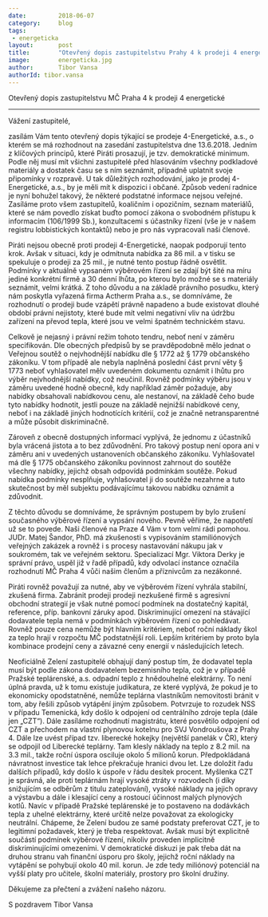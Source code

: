 ```yaml
---
date:         2018-06-07
category:     blog
tags:         
 - energeticka
layout:       post
title:        "Otevřený dopis zastupitelstvu Prahy 4 k prodeji 4 energetické" 
image:        energeticka.jpg
author:       Tibor Vansa
authorId: tibor.vansa
---
```


Otevřený dopis zastupitelstvu MČ Praha 4 k prodeji 4 energetické

----

Vážení zastupitelé, 

zasílám Vám tento otevřený dopis týkající se prodeje 4-Energetické, a.s., o kterém se má rozhodnout na zasedání zastupitelstva dne 13.6.2018. Jedním z klíčových principů, které Piráti prosazují, je tzv. demokratické minimum. Podle něj musí mít všichni zastupitelé před hlasováním všechny podkladové materiály a dostatek času se s ním seznámit, případně uplatnit svoje připomínky v rozpravě. U tak důležitých rozhodování, jako je prodej 4-Energetické, a.s., by je měli mít k dispozici i občané. Způsob vedení radnice je nyní bohužel takový, že některé podstatné informace nejsou veřejné. Zasíláme proto všem zastupitelů, koaličním i opozičním, seznam materiálů, které se nám povedlo získat buďto pomocí zákona o svobodném přístupu k informacím (106/1999 Sb.), konzultacemi s účastníky řízení (vše je v našem registru lobbistických kontaktů) nebo je pro nás vypracovali naši členové. 

Piráti nejsou obecně proti prodeji 4-Energetické, naopak podporují tento krok. Avšak v situaci, kdy je odmítnuta nabídka za 86 mil. a v tisku se spekuluje o prodeji za 25 mil., je nutné tento postup řádně osvětlit. Podmínky v aktuálně vypsaném výběrovém řízení se zdají být šité na míru jediné konkrétní firmě a 30 denní lhůta, po kterou bylo možné se s materiály seznámit, velmi krátká. Z toho důvodu a na základě právního posudku, který nám poskytla vyřazená firma Actherm Praha a.s., se domníváme, že rozhodnutí o prodeji bude vzápětí právně napadeno a bude existovat dlouhé období právní nejistoty, které bude mít velmi negativní vliv na údržbu zařízení na převod tepla, které jsou ve velmi špatném technickém stavu. 

Celkově je nejasný i právní režim tohoto tendru, neboť není v záměru specifikován.  Dle obecných předpisů by se pravděpodobně mělo jednat o Veřejnou soutěž o nejvhodnější nabídku dle § 1772 až § 1779 občanského zákoníku. V tom případě ale nebyla naplněná   poslední část první věty § 1773 neboť vyhlašovatel mělv uvedeném  dokumentu oznámit i lhůtu pro výběr nejvhodnější nabídky, což neučinil. Rovněž podmínky výběru jsou v záměru uvedené hodně obecně, kdy například záměr požaduje, aby nabídky obsahovali nabídkovou cenu, ale nestanoví, na základě čeho bude tyto nabídky hodnotit, jestli pouze na základě nejnižší nabídkové ceny, neboť i na základě jiných hodnotících kritérií, což je značně netransparentné a může působit diskriminačně. 

Zároveň z obecně dostupných informací vyplývá, že jednomu z účastníků byla vrácená jistota a to bez zdůvodnění. Pro takový postup není opora ani v záměru ani v uvedených ustanoveních občanského zákoníku. Vyhlašovatel má  dle § 1775 občanského zákoníku povinnost zahrnout do soutěže všechny nabídky, jejichž obsah odpovídá podmínkám soutěže. Pokud nabídka podmínky nesplňuje, vyhlašovatel ji do soutěže nezahrne a tuto skutečnost by měl subjektu podávajícímu takovou nabídku oznámit a zdůvodnit. 

Z těchto důvodu se domníváme, že správným postupem by bylo zrušení současného výběrové řízení a vypsání nového. Pevně věříme, že napotřetí už se to povede. Naši členové na Praze 4 Vám v tom velmi rádi pomohou. JUDr. Matej Šandor, PhD. má zkušenosti s vypisováním stamiliónových veřejných zakázek a rovněž i s procesy nastavování nákupu jak v soukromém, tak ve veřejném sektoru. Specializací Mgr. Viktora Derky je správní právo, uspěl již v řadě případů, kdy odvolací instance označila rozhodnutí MČ Praha 4 vůči našim členům a příznivcům za nezákonné. 

Piráti rovněž považují za nutné, aby ve výběrovém řízení vyhrála stabilní, zkušená firma. Zabránit prodeji prodeji nezkušené firmě s agresivní obchodní strategií je však nutné pomocí podmínek na dostatečný kapitál, reference,  příp. bankovní záruky apod. Diskriminující omezení na stávající dodavatele tepla nemá v podmínkách výběrovém řízení co pohledávat. Rovněž pouze cena nemůže být hlavním kritériem, neboť roční náklady škol za teplo hrají v rozpočtu MČ podstatnější roli. Lepším kritériem by proto byla kombinace prodejní ceny a závazné ceny energií v následujících letech. 

Neoficiálně Zelení zastupitelé obhajují daný postup tím, že dodavatel tepla musí být podle zákona dodavatelem bezemisního tepla, což je v případě Pražské teplárenské, a.s. odpadní teplo z hnědouhelné elektrárny.  To není úplná pravda, už k tomu existuje judikatura, ze které vyplývá, že pokud je to ekonomicky opodstatněné, nemůže teplárna vlastníkům nemovitosti bránit v tom, aby řešili způsob vytápění jiným způsobem. Potvrzuje to rozudek NSS v případu Temenická, kdy došlo k odpojení od centrálního zdroje tepla (dále jen „CZT“).  Dále zasíláme rozhodnutí magistrátu, které posvětilo odpojení od CZT a přechodem na vlastní plynovou kotelnu pro SVJ Vondroušova z Prahy 4. Dále lze uvést případ tzv. liberecké hokejky (největší panelák v ČR), který se odpojil od Liberecké teplárny. Tam klesly náklady na teplo z 8.2 mil. na 3.3 mil., takže roční úspora osciluje okolo 5 milionů korun. Předpokládaná návratnost investice tak lehce překračuje hranici dvou let. Lze doložit řadu dalších případů, kdy došlo k úspoře v řádu desítek procent.  Myšlenka CZT je správná, ale proti teplárnám hrají vysoké ztráty v rozvodech (i díky snižujícím se odběrům z titulu zateplování), vysoké náklady na jejich opravy a výstavbu a dále i klesající ceny a rostoucí účinnost malých plynových kotlů. Navíc v případě Pražské teplárenské je to postaveno na dodávkách tepla z uhelné elektrárny, které určitě nelze považovat za ekologicky neutrální. Chápeme, že Zelení budou ze samé podstaty preferovat CZT, je to legitimní požadavek, který je třeba respektovat. Avšak musí být explicitně součástí podmínek výběrové řízení, nikoliv proveden implicitně diskriminujícími omezeními. V demokratické diskuzi je pak třeba dát na druhou stranu vah finanční úsporu pro školy, jejichž roční náklady na vytápění se pohybují okolo 40 mil. korun. Je zde tedy miliónový potenciál na vyšší platy pro učitele, školní materiály, prostory pro školní družiny. 


Děkujeme za přečtení a zvážení našeho názoru.

S pozdravem
Tibor Vansa

